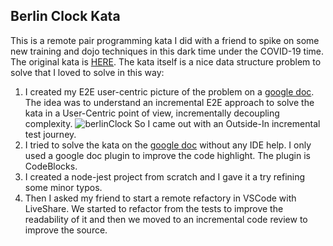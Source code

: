 ## Berlin Clock Kata

This is a remote pair programming kata I did with a friend to spike on some new training and dojo techniques in this dark time under the COVID-19 time.
The original kata is [HERE](https://www.codewars.com/kata/5a1463678ba9145a670000f9).
The kata itself is a nice data structure problem to solve that I loved to solve in this way:
1. I created my E2E user-centric picture of the problem on a [google doc](https://docs.google.com/document/d/11Mh0Tmrf5hZ7EE7cDF0q9Pqr-4i5x4bs_3K3jdR2eA8/edit?usp=sharing). The idea was to understand an incremental E2E approach to solve the kata in a User-Centric point of view, incrementally decoupling complexity. ![berlinClock](https://upload.wikimedia.org/wikipedia/commons/4/4f/Berlin-Uhr-1650-1705.gif) So I came out with an Outside-In incremental test journey.
2. I tried to solve the kata on the [google doc](https://docs.google.com/document/d/11Mh0Tmrf5hZ7EE7cDF0q9Pqr-4i5x4bs_3K3jdR2eA8/edit?usp=sharing) without any IDE help. I only used a google doc plugin to improve the code highlight. The plugin is CodeBlocks.
3. I created a node-jest project from scratch and I gave it a try refining some minor typos.
4. Then I asked my friend to start a remote refactory in VSCode with LiveShare. We started to refactor from the tests to improve the readability of it and then we moved to an incremental code review to improve the source.
